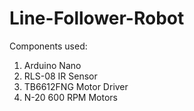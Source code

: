 # Line-Follower-Robot

Components used:
1. Arduino Nano
2. RLS-08 IR Sensor
3. TB6612FNG Motor Driver
4. N-20 600 RPM Motors
   
